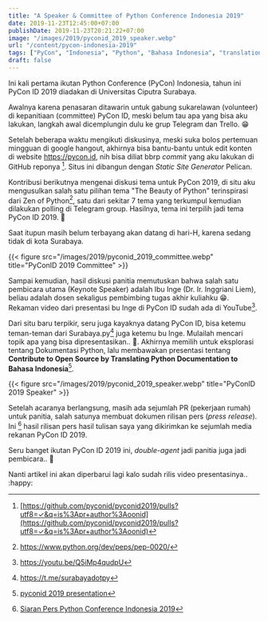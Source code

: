 ```yaml
---
title: "A Speaker & Committee of Python Conference Indonesia 2019"
date: 2019-11-23T12:45:00+07:00
publishDate: 2019-11-23T20:21:22+07:00
image: "/images/2019/pyconid_2019_speaker.webp"
url: "/content/pycon-indonesia-2019"
tags: ["PyCon", "Indonesia", "Python", "Bahasa Indonesia", "translation", "localization", "Open Source", "Pelican"]
draft: false
---
```


Ini kali pertama ikutan Python Conference (PyCon) Indonesia, tahun ini PyCon ID 2019 diadakan di Universitas Ciputra Surabaya.

Awalnya karena penasaran ditawarin untuk gabung sukarelawan (volunteer) di kepanitiaan (committee) PyCon ID, meski belum tau apa yang bisa aku lakukan, langkah awal dicemplungin dulu ke grup Telegram dan Trello. :grin:

Setelah beberapa waktu mengikuti diskusinya, meski suka bolos pertemuan mingguan di google hangout, akhirnya bisa bantu-bantu untuk edit konten di website https://pycon.id, nih bisa diliat bbrp _commit_ yang aku lakukan di GitHub reponya [^1].  Situs ini dibangun dengan _Static Site Generator_ Pelican.

Kontribusi berikutnya mengenai diskusi tema untuk PyCon 2019, di situ aku mengusulkan salah satu pilihan tema "The Beauty of Python" terinspirasi dari Zen of Python[^2], satu dari sekitar 7 tema yang terkumpul kemudian dilakukan polling di Telegram group. Hasilnya, tema ini terpilih jadi tema PyCon ID 2019. :raised_hands:

Saat itupun masih belum terbayang akan datang di hari-H, karena sedang tidak di kota Surabaya.

{{< figure src="/images/2019/pyconid_2019_committee.webp" title="PyConID 2019 Committee" >}}

Sampai kemudian, hasil diskusi panitia memutuskan bahwa salah satu pembicara utama (Keynote Speaker) adalah Ibu Inge (Dr. Ir. Inggriani Liem), beliau adalah dosen sekaligus pembimbing tugas akhir kuliahku :grin:. Rekaman video dari presentasi bu Inge di PyCon ID sudah ada di YouTube[^3].

Dari situ baru terpikir, seru juga kayaknya datang PyCon ID, bisa ketemu teman-teman dari Surabaya.py[^4] juga ketemu bu Inge. Mulailah mencari topik apa yang bisa dipresentasikan.. :thinking:. Akhirnya memilih untuk eksplorasi tentang Dokumentasi Python, lalu membawakan presentasi tentang **Contribute to Open Source by Translating Python Documentation to Bahasa Indonesia**[^5].

{{< figure src="/images/2019/pyconid_2019_speaker.webp" title="PyConID 2019 Speaker" >}}

Setelah acaranya berlangsung, masih ada sejumlah PR (pekerjaan rumah) untuk panitia, salah satunya membuat dokumen rilisan pers (_press release_). Ini [^6] hasil rilisan pers hasil tulisan saya yang dikirimkan ke sejumlah media rekanan PyCon ID 2019.

Seru banget ikutan PyCon ID 2019 ini, _double-agent_ jadi panitia juga jadi pembicara.. :metal:

Nanti artikel ini akan diperbarui lagi kalo sudah rilis video presentasinya.. :happy:



[^1]: [https://github.com/pyconid/pyconid2019/pulls?utf8=✓&q=is%3Apr+author%3Aoonid](https://github.com/pyconid/pyconid2019/pulls?utf8=✓&q=is%3Apr+author%3Aoonid)
[^2]: https://www.python.org/dev/peps/pep-0020/
[^3]: https://youtu.be/Q5iMp4qudpU
[^4]: https://t.me/surabayadotpy
[^5]: [pyconid 2019 presentation](https://drive.google.com/file/d/0B46IJwutRDjLOUhtZFdmOExyV05pUUFHUFJnemNMVGpGSzhR/view)
[^6]: [Siaran Pers Python Conference Indonesia 2019](https://docs.google.com/document/d/1qvC-L2fP0SgflUVm1DbC5AWcva1ZmpL1XUsNt1bWvws/edit?usp=sharing)

